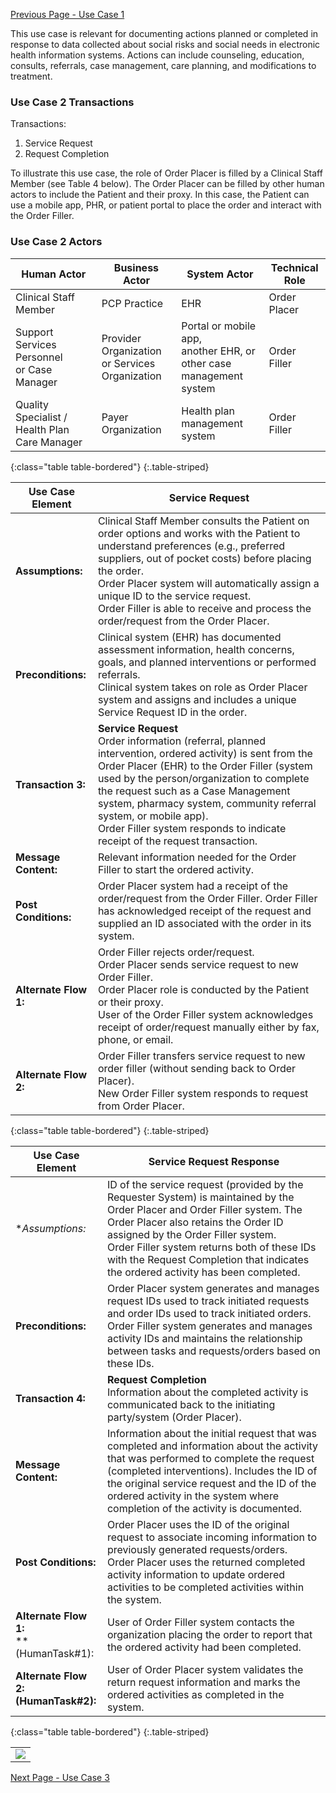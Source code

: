 [Previous Page - Use Case 1](UseCase1.html)

This use case is relevant for documenting actions planned or completed in response to data collected about social risks and social needs in electronic health information systems.  Actions can include counseling, education, consults, referrals, case management, care planning, and modifications to treatment. 

### Use Case 2 Transactions

Transactions:
1.	Service Request
2.	Request Completion

To illustrate this use case, the role of Order Placer is filled by a Clinical Staff Member (see Table 4 below).  The Order Placer can be filled by other human actors to include the Patient and their proxy.  In this case, the Patient can use a mobile app, PHR, or patient portal to place the order and interact with the Order Filler.  

### Use Case 2 Actors

|**Human Actor**         | **Business Actor**   | **System Actor** | **Technical Role**            |
|--------------------------|---------------------------|--------------------------|--------------------------|
| Clinical Staff Member    | PCP Practice   | EHR  | Order Placer        |
| Support Services Personnel <br> or Case Manager | Provider Organization <br> or Services Organization  | Portal or mobile app, <br> another EHR, or <br> other case management system | Order Filler       |
| Quality Specialist / Health Plan Care Manager    | Payer Organization   | Health plan management system  | Order Filler        |
{:class="table table-bordered"}
{:.table-striped}

|**Use Case Element**         | **Service Request**   | 
|--------------------------|---------------------------|
| **Assumptions:**    | Clinical Staff Member consults the Patient on order options and works with the Patient to understand preferences (e.g., preferred suppliers, out of pocket costs) before placing the order. <br> Order Placer system will automatically assign a unique ID to the service request. <br> Order Filler is able to receive and process the order/request from the Order Placer.   | 
| **Preconditions:**       | Clinical system (EHR) has documented assessment information, health concerns, goals, and planned interventions or performed referrals. <br> Clinical system takes on role as Order Placer system and assigns and includes a unique Service Request ID in the order. 
| **Transaction 3:**| **Service Request**  <br> Order information (referral, planned intervention, ordered activity) is sent from the Order Placer (EHR) to the Order Filler (system used by the person/organization to complete the request such as a Case Management system, pharmacy system, community referral system, or mobile app). <br> Order Filler system responds to indicate receipt of the request transaction.|
| **Message Content:**  | Relevant information needed for the Order Filler to start the ordered activity.|
| **Post Conditions:** | Order Placer system had a receipt of the order/request from the Order Filler. Order Filler has acknowledged receipt of the request and supplied an ID associated with the order in its system. |
|**Alternate Flow 1:** | Order Filler rejects order/request. <br> Order Placer sends service request to new Order Filler. <br> Order Placer role is conducted by the Patient or their proxy. <br> User of the Order Filler system acknowledges receipt of order/request manually either by fax, phone, or email. |
| **Alternate Flow 2:** | Order Filler transfers service request to new order filler (without sending back to Order Placer). <br> New Order Filler system responds to request from Order Placer. |
{:class="table table-bordered"}
{:.table-striped}

|**Use Case Element**         | **Service Request Response**   | 
|--------------------------|---------------------------|
| **Assumptions:* | ID of the service request (provided by the Requester System) is maintained by the Order Placer and Order Filler system.  The Order Placer also retains the Order ID assigned by the Order Filler system. <br> Order Filler system returns both of these IDs with the Request Completion that indicates the ordered activity has been completed. |
| **Preconditions:**  | Order Placer system generates and manages request IDs used to track initiated requests and order IDs used to track initiated orders. <br> Order Filler system generates and manages activity IDs and maintains the relationship between tasks and requests/orders based on these IDs.|
| **Transaction 4:**| **Request Completion** <br> Information about the completed activity is communicated back to the initiating party/system (Order Placer).|
| **Message Content:**  | Information about the initial request that was completed and information about the activity that was performed to complete the request (completed interventions).  Includes the ID of the original service request and the ID of the ordered activity in the system where completion of the activity is documented.|
| **Post Conditions:** | Order Placer uses the ID of the original request to associate incoming information to previously generated requests/orders. <br> Order Placer uses the returned completed activity information to update ordered activities to be completed activities within the system. |
| **Alternate Flow 1:** <br> **(HumanTask#1): | User of Order Filler system contacts the organization placing the order to report that the ordered activity had been completed.|
| **Alternate Flow 2:** <br> **(HumanTask#2):** | User of Order Placer system validates the return request information and marks the ordered activities as completed in the system. |
{:class="table table-bordered"}
{:.table-striped}





<table><tr><td><img src="U2F2.png" /></td></tr></table>

[Next Page - Use Case 3](UseCase3.html)
